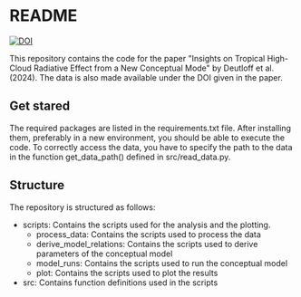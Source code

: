 # README
[![DOI](https://zenodo.org/badge/835242695.svg)](https://zenodo.org/doi/10.5281/zenodo.13144124)

This repository contains the code for the paper "Insights on Tropical High-Cloud Radiative Effect from
a New Conceptual Mode" by Deutloff et al. (2024). The data is also made available under the DOI given in the paper. 

## Get stared 
The required packages are listed in the requirements.txt file. After installing them, preferably in a new environment, you should be able to execute the code. To correctly access the data, you have to specify the path to the data in the function get_data_path() defined in src/read_data.py. 

## Structure 
The repository is structured as follows:
- scripts: Contains the scripts used for the analysis and the plotting.
    - process_data: Contains the scripts used to process the data
    - derive_model_relations: Contains the scripts used to derive parameters of the conceptual model
    - model_runs: Contains the scripts used to run the conceptual model
    - plot: Contains the scripts used to plot the results
- src: Contains function definitions used in the scripts

